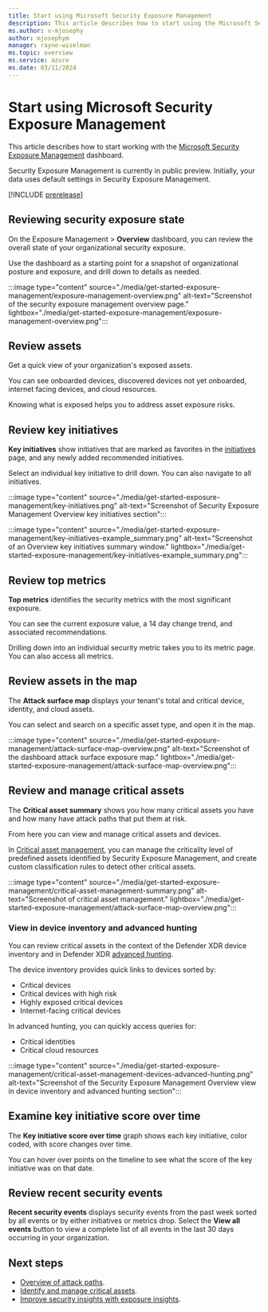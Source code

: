 ```yaml
---
title: Start using Microsoft Security Exposure Management
description: This article describes how to start using the Microsoft Security Exposure Management dashboard
ms.author: v-mjosephy
author: mjosephym
manager: rayne-wiselman
ms.topic: overview
ms.service: azure
ms.date: 03/11/2024
---
```


# Start using Microsoft Security Exposure Management

This article describes how to start working with the [Microsoft Security Exposure Management](microsoft-security-exposure-management.md) dashboard.

Security Exposure Management is currently in public preview. Initially, your data uses default settings in Security Exposure Management.

[!INCLUDE [prerelease](../includes//prerelease.md)]

## Reviewing security exposure state

On the Exposure Management > **Overview** dashboard, you can review the overall state of your organizational security exposure.

Use the dashboard as a starting point for a snapshot of organizational posture and exposure, and drill down to details as needed.

:::image type="content" source="./media/get-started-exposure-management/exposure-management-overview.png" alt-text="Screenshot of the security exposure management overview page." lightbox="./media/get-started-exposure-management/exposure-management-overview.png":::

## Review assets

Get a quick view of your organization's exposed assets. 

You can see onboarded devices, discovered devices not yet onboarded, internet facing devices, and cloud resources.

Knowing what is exposed helps you to address asset exposure risks.

## Review key initiatives

**Key initiatives** show initiatives that are marked as favorites in the [initiatives](initiatives.md) page, and any newly added recommended initiatives. 

Select an individual key initiative to drill down. You can also navigate to all initiatives.

:::image type="content" source="./media/get-started-exposure-management/key-initiatives.png" alt-text="Screenshot of Security Exposure Management Overview key initiatives section":::

:::image type="content" source="./media/get-started-exposure-management/key-initiatives-example_summary.png" alt-text="Screenshot of an Overview key initiatives summary window." lightbox="./media/get-started-exposure-management/key-initiatives-example_summary.png":::

## Review top metrics

**Top metrics** identifies the security metrics with the most significant exposure.

You can see the current exposure value, a 14 day change trend, and associated recommendations.

Drilling down into an individual security metric takes you to its metric page. You can also access all metrics.

## Review assets in the map

The **Attack surface map** displays your tenant's total and critical device, identity, and cloud assets.

You can select and search on a specific asset type, and open it in the map. 

:::image type="content" source="./media/get-started-exposure-management/attack-surface-map-overview.png" alt-text="Screenshot of the dashboard attack surface exposure map." lightbox="./media/get-started-exposure-management/attack-surface-map-overview.png":::

## Review and manage critical assets

The **Critical asset summary** shows you how many critical assets you have and how many have attack paths that put them at risk. 

From here you can view and manage critical assets and devices.

In [Critical asset management](critical-asset-management.md), you can manage the criticality level of predefined assets identified by Security Exposure Management, and create custom classification rules to detect other critical assets.

:::image type="content" source="./media/get-started-exposure-management/critical-asset-management-summary.png" alt-text="Screenshot of critical asset management." lightbox="./media/get-started-exposure-management/attack-surface-map-overview.png":::

### View in device inventory and advanced hunting

You can review critical assets in the context of the Defender XDR device inventory and in Defender XDR [advanced hunting](/microsoft-365/security/defender/advanced-hunting-overview.md).

The device inventory provides quick links to devices sorted by:

- Critical devices
- Critical devices with high risk
- Highly exposed critical devices
- Internet-facing critical devices

In advanced hunting, you can quickly access queries for:

- Critical identities
- Critical cloud resources  

:::image type="content" source="./media/get-started-exposure-management/critical-asset-management-devices-advanced-hunting.png" alt-text="Screenshot of the Security Exposure Management Overview view in device inventory and advanced hunting section":::

## Examine key initiative score over time

The **Key initiative score over time** graph shows each key initiative, color coded, with score changes over time.

You can hover over points on the timeline to see what the score of the key initiative was on that date.

## Review recent security events

**Recent security events** displays security events from the past week sorted by all events or by either initiatives or metrics drop. Select the **View all events** button to view a complete list of all events in the last 30 days occurring in your organization.

## Next steps

- [Overview of attack paths](work-attack-paths-overview.md).
- [Identify and manage critical assets](critical-asset-management.md).
- [Improve security insights with exposure insights](exposure-insights-overview.md).
